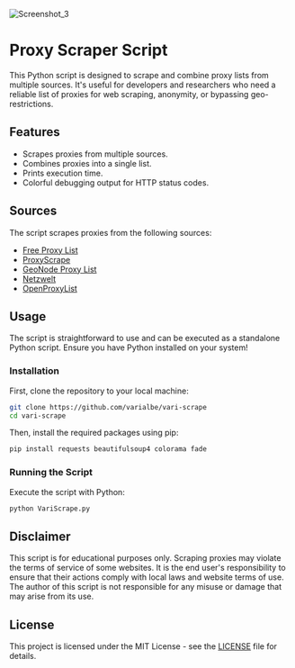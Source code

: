 ![Screenshot_3](https://github.com/varialbe/proxy-scraper/assets/142154418/a141ac2c-d573-4c7a-8d50-3c5d3ac2b61b)
# Proxy Scraper Script

This Python script is designed to scrape and combine proxy lists from multiple sources. It's useful for developers and researchers who need a reliable list of proxies for web scraping, anonymity, or bypassing geo-restrictions.

## Features

- Scrapes proxies from multiple sources.
- Combines proxies into a single list.
- Prints execution time.
- Colorful debugging output for HTTP status codes.

## Sources

The script scrapes proxies from the following sources:
- [Free Proxy List](https://free-proxy-list.net/)
- [ProxyScrape](https://api.proxyscrape.com/v3/free-proxy-list/get?request=getproxies&proxy_format=ipport&format=text)
- [GeoNode Proxy List](https://proxylist.geonode.com/api/proxy-list)
- [Netzwelt](https://www.netzwelt.de/proxy/index.html)
- [OpenProxyList](https://api.openproxylist.xyz/http.txt)

## Usage

The script is straightforward to use and can be executed as a standalone Python script. Ensure you have Python installed on your system!

### Installation

First, clone the repository to your local machine:
```bash
git clone https://github.com/varialbe/vari-scrape
cd vari-scrape
```

Then, install the required packages using pip:

```bash
pip install requests beautifulsoup4 colorama fade
```

### Running the Script

Execute the script with Python:

```bash
python VariScrape.py
```

## Disclaimer

This script is for educational purposes only. Scraping proxies may violate the terms of service of some websites. It is the end user's responsibility to ensure that their actions comply with local laws and website terms of use. The author of this script is not responsible for any misuse or damage that may arise from its use.

## License

This project is licensed under the MIT License - see the [LICENSE](LICENSE) file for details.
